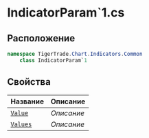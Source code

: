 
# IndicatorParam`1.cs
## Расположение
```csharp
namespace TigerTrade.Chart.Indicators.Common  
    class IndicatorParam`1
```

## Свойства
| Название | Описание |
| --- | --- |
| [`Value`](./Свойства/Value.md) | *Описание* |
| [`Values`](./Свойства/Values.md) | *Описание* |

